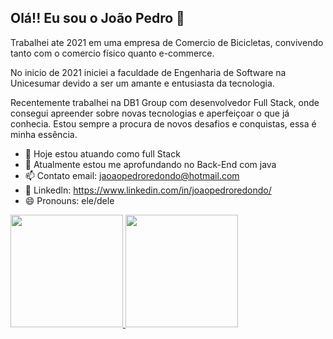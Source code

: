 ## Olá!! Eu sou o João Pedro 👋

Trabalhei ate 2021 em uma empresa de Comercio de Bicicletas, convivendo tanto com o comercio físico quanto e-commerce.

No inicio de 2021 iniciei a faculdade de Engenharia de Software na Unicesumar devido a ser um amante e entusiasta da tecnologia. 

Recentemente trabalhei na DB1 Group com desenvolvedor Full Stack, onde consegui apreender sobre novas tecnologias e aperfeiçoar o que já conhecia. Estou sempre a procura de novos desafios e conquistas, essa é minha essência.

- 🔭 Hoje estou atuando como full Stack
- 🌱 Atualmente estou me aprofundando no Back-End com java
- 📫 Contato email: jaoaopedroredondo@hotmail.com
- 🔗 Linkedln: https://www.linkedin.com/in/joaopedroredondo/
- 😄 Pronouns: ele/dele

<div>
  <a href="https://github.com/Joaopredondo">
  <img height="180em" src="https://github-readme-stats.vercel.app/api?username=Joaopredondo&show_icons=true&theme=dracula"/>
  <img height="180em" src="https://github-readme-stats.vercel.app/api?username=Joaopredondo&custom_title=Default&theme=dracula"/>
       
</div>                           
